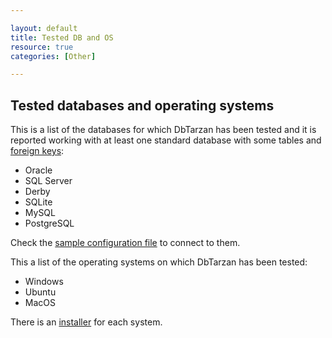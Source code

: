 ```yaml
---

layout: default
title: Tested DB and OS
resource: true
categories: [Other]

---
```


## Tested databases and operating systems

This is a list of the databases for which DbTarzan has been tested and it is reported working with at least one standard database with some tables and  [foreign keys](ForeignKeys):

* Oracle
* SQL Server
* Derby
* SQLite
* MySQL
* PostgreSQL

Check the [sample configuration file](https://github.com/aferrandi/dbtarzan/blob/master/connections.config) to connect to them.

This a list of the operating systems on which DbTarzan has been tested:

* Windows
* Ubuntu
* MacOS

There is an [installer](Installation) for each system.